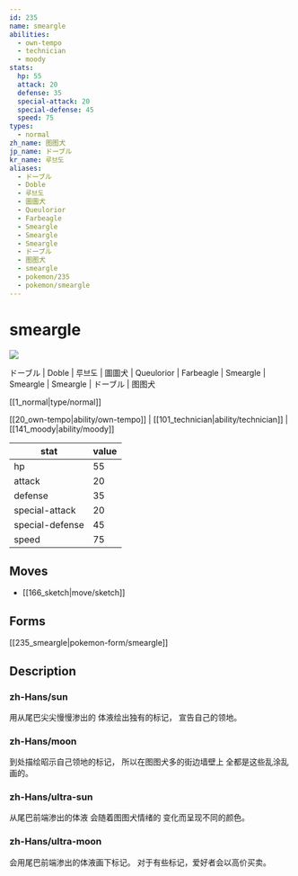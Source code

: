 ```yaml
---
id: 235
name: smeargle
abilities:
  - own-tempo
  - technician
  - moody
stats:
  hp: 55
  attack: 20
  defense: 35
  special-attack: 20
  special-defense: 45
  speed: 75
types:
  - normal
zh_name: 图图犬
jp_name: ドーブル
kr_name: 루브도
aliases:
  - ドーブル
  - Doble
  - 루브도
  - 圖圖犬
  - Queulorior
  - Farbeagle
  - Smeargle
  - Smeargle
  - Smeargle
  - ドーブル
  - 图图犬
  - smeargle
  - pokemon/235
  - pokemon/smeargle
---
```

# smeargle

![](https://raw.githubusercontent.com/PokeAPI/sprites/master/sprites/pokemon/235.png)

ドーブル | Doble | 루브도 | 圖圖犬 | Queulorior | Farbeagle | Smeargle | Smeargle | Smeargle | ドーブル | 图图犬

[[1_normal|type/normal]]

[[20_own-tempo|ability/own-tempo]] | [[101_technician|ability/technician]] | [[141_moody|ability/moody]]

|stat|value|
|---|---|
|hp|55|
|attack|20|
|defense|35|
|special-attack|20|
|special-defense|45|
|speed|75|


## Moves

- [[166_sketch|move/sketch]]

## Forms



[[235_smeargle|pokemon-form/smeargle]]

## Description

### zh-Hans/sun

用从尾巴尖尖慢慢渗出的
体液绘出独有的标记，
宣告自己的领地。

### zh-Hans/moon

到处描绘昭示自己领地的标记，
所以在图图犬多的街边墙壁上
全都是这些乱涂乱画的。

### zh-Hans/ultra-sun

从尾巴前端渗出的体液
会随着图图犬情绪的
变化而呈现不同的颜色。

### zh-Hans/ultra-moon

会用尾巴前端渗出的体液画下标记。
对于有些标记，爱好者会以高价买卖。

